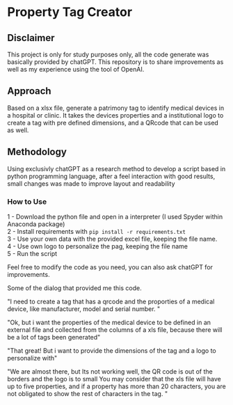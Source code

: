 # Property Tag Creator

## Disclaimer

This project is only for study purposes only, all the code generate was basically provided by chatGPT. This repository is to share improvements as well as my experience using the tool of OpenAI.

## Approach

Based on a xlsx file, generate a patrimony tag to identify medical devices in a hospital or clinic. It takes the devices properties
and a institutional logo to create a tag with pre defined dimensions, and a QRcode that can be used as well. 

## Methodology

Using exclusivly chatGPT as a research method to develop a script based in python programming language, after a feel interaction 
with good results, small changes was made to improve layout and readability

### How to Use

1 - Download the python file and open in a interpreter (I used Spyder within Anaconda package)  
2 - Install requirements with `pip install -r requirements.txt`  
3 - Use your own data with the provided excel file, keeping the file name.  
4 - Use own logo to personalize the pag, keeping the file name  
5 - Run the script  

Feel free to modify the code as you need, you can also ask chatGPT for improvements. 

Some of the dialog that provided me this code. 

"I need to create a tag that has a qrcode and the proporties of a medical device, like manufacturer, model and serial number. "

"Ok, but i want the properties of the medical device to be defined in an external file and collected from the columns of a xls file, because there will be a lot of tags been generated"

"That great! But i want to provide the dimensions of the tag and a logo to personalize with"

"We are almost there, but
Its not working well, the QR code is out of the borders and the logo is to small You may consider that the xls file will have up to five properties, and if a property has more than 20 characters, you are not obligated to show the rest of characters in the tag. "
